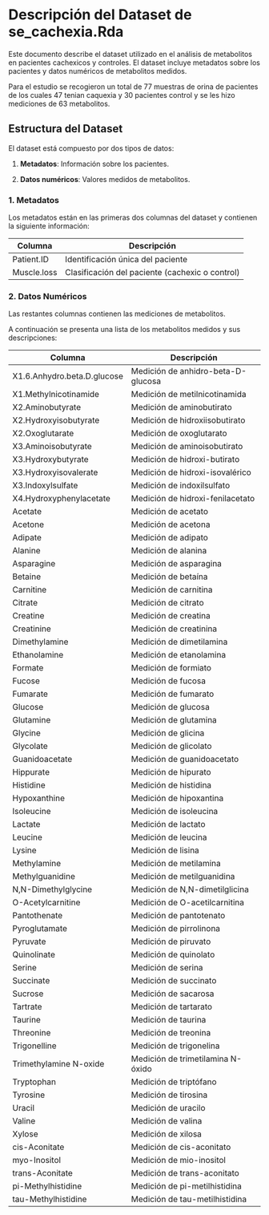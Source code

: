 
# Descripción del Dataset de se_cachexia.Rda

Este documento describe el dataset utilizado en el análisis de metabolitos en pacientes cachexicos y controles. 
El dataset incluye metadatos sobre los pacientes y datos numéricos de metabolitos medidos.

Para el estudio se recogieron un total de 77 muestras de orina de pacientes de los cuales 47 tenian caquexia y 30 pacientes control y se les hizo mediciones de 63 metabolitos.

## Estructura del Dataset

El dataset está compuesto por dos tipos de datos:
 
  1. **Metadatos**: Información sobre los pacientes.

  2. **Datos numéricos**: Valores medidos de metabolitos.

### 1. Metadatos

Los metadatos están en las primeras dos columnas del dataset y contienen la siguiente información:

| Columna        | Descripción                                    |                              
|----------------|------------------------------------------------|
| Patient.ID     | Identificación única del paciente              |   
| Muscle.loss    | Clasificación del paciente (cachexic o control)|

### 2. Datos Numéricos

Las restantes columnas  contienen las mediciones de metabolitos. 


A continuación se presenta una lista de los metabolitos medidos y sus descripciones:

| Columna                              | Descripción                                                  |
|--------------------------------------|--------------------------------------------------------------|
| X1.6.Anhydro.beta.D.glucose          | Medición de anhidro-beta-D-glucosa                           |
| X1.Methylnicotinamide                | Medición de metilnicotinamida                                |
| X2.Aminobutyrate                     | Medición de aminobutirato                                    |
| X2.Hydroxyisobutyrate                | Medición de hidroxiisobutirato                               |
| X2.Oxoglutarate                      | Medición de oxoglutarato                                     |
| X3.Aminoisobutyrate                  | Medición de aminoisobutirato                                 |
| X3.Hydroxybutyrate                   | Medición de hidroxi-butirato                                 |
| X3.Hydroxyisovalerate                | Medición de hidroxi-isovalérico                              |
| X3.Indoxylsulfate                    | Medición de indoxilsulfato                                   |
| X4.Hydroxyphenylacetate              | Medición de hidroxi-fenilacetato                             |
| Acetate                              | Medición de acetato                                          |
| Acetone                              | Medición de acetona                                          |
| Adipate                              | Medición de adipato                                          |
| Alanine                              | Medición de alanina                                          |
| Asparagine                           | Medición de asparagina                                       |
| Betaine                              | Medición de betaína                                          |
| Carnitine                            | Medición de carnitina                                        |
| Citrate                              | Medición de citrato                                          |
| Creatine                             | Medición de creatina                                         |
| Creatinine                           | Medición de creatinina                                       |
| Dimethylamine                        | Medición de dimetilamina                                     |
| Ethanolamine                         | Medición de etanolamina                                      |
| Formate                              | Medición de formiato                                         |
| Fucose                               | Medición de fucosa                                           |
| Fumarate                             | Medición de fumarato                                         |
| Glucose                              | Medición de glucosa                                          |
| Glutamine                            | Medición de glutamina                                        |
| Glycine                              | Medición de glicina                                          |
| Glycolate                            | Medición de glicolato                                        |
| Guanidoacetate                       | Medición de guanidoacetato                                   |
| Hippurate                            | Medición de hipurato                                         |
| Histidine                            | Medición de histidina                                        |
| Hypoxanthine                         | Medición de hipoxantina                                      |
| Isoleucine                           | Medición de isoleucina                                       |
| Lactate                              | Medición de lactato                                          |
| Leucine                              | Medición de leucina                                          |
| Lysine                               | Medición de lisina                                           |
| Methylamine                          | Medición de metilamina                                       |
| Methylguanidine                      | Medición de metilguanidina                                   |
| N,N-Dimethylglycine                  | Medición de N,N-dimetilglicina                               |
| O-Acetylcarnitine                    | Medición de O-acetilcarnitina                                |
| Pantothenate                         | Medición de pantotenato                                      |
| Pyroglutamate                        | Medición de pirrolinona                                      |
| Pyruvate                             | Medición de piruvato                                         |
| Quinolinate                          | Medición de quinolato                                        |
| Serine                               | Medición de serina                                           |
| Succinate                            | Medición de succinato                                        |
| Sucrose                              | Medición de sacarosa                                         |
| Tartrate                             | Medición de tartarato                                        |
| Taurine                              | Medición de taurina                                          |
| Threonine                            | Medición de treonina                                         |
| Trigonelline                         | Medición de trigonelina                                      |
| Trimethylamine N-oxide               | Medición de trimetilamina N-óxido                            |
| Tryptophan                           | Medición de triptófano                                       |
| Tyrosine                             | Medición de tirosina                                         |
| Uracil                               | Medición de uracilo                                          |
| Valine                               | Medición de valina                                           |
| Xylose                               | Medición de xilosa                                           |
| cis-Aconitate                        | Medición de cis-aconitato                                    |
| myo-Inositol                         | Medición de mio-inositol                                     |
| trans-Aconitate                      | Medición de trans-aconitato                                  |
| pi-Methylhistidine                   | Medición de pi-metilhistidina                                |
| tau-Methylhistidine                  | Medición de tau-metilhistidina    

